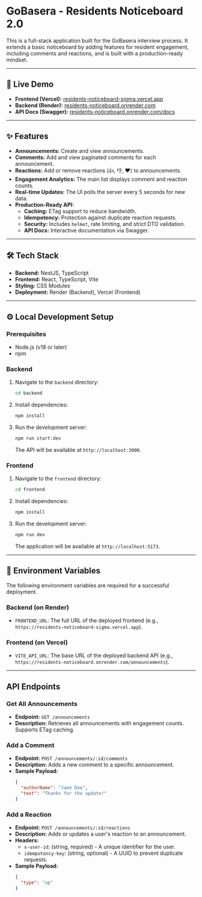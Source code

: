 # GoBasera - Residents Noticeboard 2.0

This is a full-stack application built for the GoBasera interview process. It extends a basic noticeboard by adding features for resident engagement, including comments and reactions, and is built with a production-ready mindset.

---

## 🚀 Live Demo

* **Frontend (Vercel):** [residents-noticeboard-sigma.vercel.app](https://residents-noticeboard-sigma.vercel.app)
* **Backend (Render):** [residents-noticeboard.onrender.com](https://residents-noticeboard.onrender.com)
* **API Docs (Swagger):** [residents-noticeboard.onrender.com/docs](https://residents-noticeboard.onrender.com/docs)

---

## ✨ Features

* **Announcements:** Create and view announcements.
* **Comments:** Add and view paginated comments for each announcement.
* **Reactions:** Add or remove reactions (👍, 👎, ❤️) to announcements.
* **Engagement Analytics:** The main list displays comment and reaction counts.
* **Real-time Updates:** The UI polls the server every 5 seconds for new data.
* **Production-Ready API:**
    * **Caching:** ETag support to reduce bandwidth.
    * **Idempotency:** Protection against duplicate reaction requests.
    * **Security:** Includes `helmet`, rate limiting, and strict DTO validation.
    * **API Docs:** Interactive documentation via Swagger.

---

## 🛠️ Tech Stack

* **Backend:** NestJS, TypeScript
* **Frontend:** React, TypeScript, Vite
* **Styling:** CSS Modules
* **Deployment:** Render (Backend), Vercel (Frontend)

---

## ⚙️ Local Development Setup

### Prerequisites
* Node.js (v18 or later)
* npm

### Backend
1.  Navigate to the `backend` directory:
    ```bash
    cd backend
    ```
2.  Install dependencies:
    ```bash
    npm install
    ```
3.  Run the development server:
    ```bash
    npm run start:dev
    ```
    The API will be available at `http://localhost:3000`.

### Frontend
1.  Navigate to the `frontend` directory:
    ```bash
    cd frontend
    ```
2.  Install dependencies:
    ```bash
    npm install
    ```
3.  Run the development server:
    ```bash
    npm run dev
    ```
    The application will be available at `http://localhost:5173`.

---

## 🔑 Environment Variables

The following environment variables are required for a successful deployment.

### Backend (on Render)
* `FRONTEND_URL`: The full URL of the deployed frontend (e.g., `https://residents-noticeboard-sigma.vercel.app`).

### Frontend (on Vercel)
* `VITE_API_URL`: The base URL of the deployed backend API (e.g., `https://residents-noticeboard.onrender.com/announcements`).

---

## API Endpoints

### Get All Announcements
* **Endpoint:** `GET /announcements`
* **Description:** Retrieves all announcements with engagement counts. Supports ETag caching.

### Add a Comment
* **Endpoint:** `POST /announcements/:id/comments`
* **Description:** Adds a new comment to a specific announcement.
* **Sample Payload:**
    ```json
    {
      "authorName": "Jane Doe",
      "text": "Thanks for the update!"
    }
    ```

### Add a Reaction
* **Endpoint:** `POST /announcements/:id/reactions`
* **Description:** Adds or updates a user's reaction to an announcement.
* **Headers:**
    * `x-user-id`: (string, required) - A unique identifier for the user.
    * `idempotency-key`: (string, optional) - A UUID to prevent duplicate requests.
* **Sample Payload:**
    ```json
    {
      "type": "up"
    }
    ```
